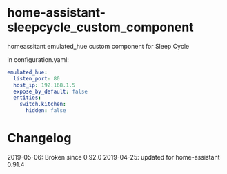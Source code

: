 # home-assistant-sleepcycle_custom_component

homeassitant emulated_hue custom component for Sleep Cycle

in configuration.yaml:

```yaml
emulated_hue:
  listen_port: 80
  host_ip: 192.168.1.5
  expose_by_default: false
  entities:
    switch.kitchen:
      hidden: false
```

# Changelog
2019-05-06: Broken since 0.92.0
2019-04-25: updated for home-assistant 0.91.4